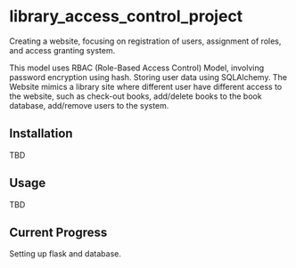 # library_access_control_project

Creating a website, focusing on registration of users, assignment of roles, and access granting system.

This model uses RBAC (Role-Based Access Control) Model, involving password encryption using hash. Storing user data using SQLAlchemy. The Website mimics a library site where different user have different access to the website, such as check-out books, add/delete books to the book database, add/remove users to the system.

## Installation

TBD

## Usage

TBD

## Current Progress

Setting up flask and database.
